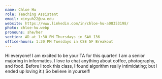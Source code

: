 ```yaml
---
name: Chloe Hu
role: Teaching Assistant
email: xinyuh22@uw.edu
website: https://www.linkedin.com/in/chloe-hu-a08353198/
photo: chloe-hu.webp
pronouns: she/her
section: AD at 1:30 PM Thursdays in SAV 136
office-hours: 1:30 PM Tuesdays in CSE 5F Breakout
---
```


Hi everyone! I am excited to be your TA for this quarter! I am a senior majoring in informatics. I love to chat anything about coffee, photography, and food. Before I took this class, I found algorithm really intimidating; but I ended up loving it:) So believe in yourself!
